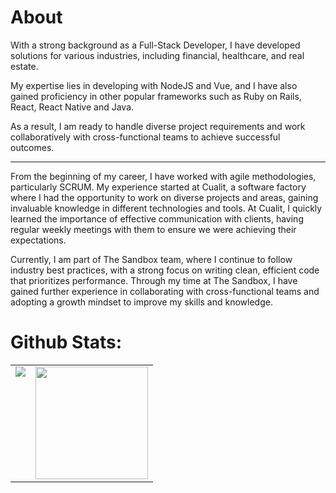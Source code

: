 # About 
With a strong background as a Full-Stack Developer, I have developed solutions for various industries, including financial, healthcare, and real estate. 

My expertise lies in developing with NodeJS and Vue, and I have also gained proficiency in other popular frameworks such as Ruby on Rails, React, React Native and Java.

As a result, I am ready to handle diverse project requirements and work collaboratively with cross-functional teams to achieve successful outcomes.

---

From the beginning of my career, I have worked with agile methodologies, particularly SCRUM. My experience started at Cualit, a software factory where I had the opportunity to work on diverse projects and areas, gaining invaluable knowledge in different technologies and tools. At Cualit, I quickly learned the importance of effective communication with clients, having regular weekly meetings with them to ensure we were achieving their expectations.

Currently, I am part of The Sandbox team, where I continue to follow industry best practices, with a strong focus on writing clean, efficient code that prioritizes performance. Through my time at The Sandbox, I have gained further experience in collaborating with cross-functional teams and adopting a growth mindset to improve my skills and knowledge.

# Github Stats:

<table>
  <tr>
    <td valign="top">
      <img src="https://github-readme-stats.vercel.app/api/top-langs/?username=hfjuarez&hide_border=true&count_private=true&theme=transparent&card_width=450em)]"/>
    </td>
    <td valign="top">
      <img height="180em" src="https://github-readme-stats.vercel.app/api?username=hfjuarez&show_icons=true&hide_border=true&&count_private=true&include_all_commits=true&theme=transparent&hide_stars=false" />
    </td>
  </tr>
</table>
